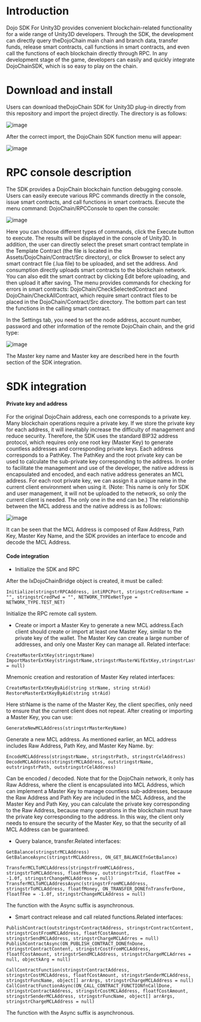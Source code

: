 # Introduction  

Dojo SDK For Unity3D provides convenient blockchain-related functionality for a wide range of Unity3D developers. Through the SDK, the development can directly query theDojoChain main chain and branch data, transfer funds, release smart contracts, call functions in smart contracts, and even call the functions of each blockchain directly through RPC. In any development stage of the game, developers can easily and quickly integrate DojoChainSDK, which is so easy to play on the chain.

# Download and install  

Users can download theDojoChain SDK for Unity3D plug-in directly from this repository and import the project directly. The directory is as follows:  

![image](https://github.com/DojoChain/DojoChain-SDK/blob/master/DojoChainSDkForUnity/image/folders.png?raw=true)  

After the correct import, the DojoChain SDK function menu will appear:  

![image](https://github.com/DojoChain/DojoChain-SDK/blob/master/DojoChainSDkForUnity/image/menu.png?raw=true)  

# RPC console description  

The SDK provides a DojoChain blockchain function debugging console. Users can easily execute various RPC commands directly in the console, issue smart contracts, and call functions in smart contracts. Execute the menu command: DojoChain/RPCConsole to open the console:  

![image](https://github.com/DojoChain/DojoChain-SDK/blob/master/DojoChainSDkForUnity/image/console.png?raw=true)  

Here you can choose different types of commands, click the Execute button to execute. The results will be displayed in the console of Unity3D.
In addition, the user can directly select the preset smart contract template in the Template Contract (the file is located in the Assets/DojoChain/Contract/Src directory), or click Browser to select any smart contract file (.lua file) to be uploaded, and set the address. And consumption directly uploads smart contracts to the blockchain network. You can also edit the smart contract by clicking Edit before uploading, and then upload it after saving. The menu provides commands for checking for errors in smart contracts: DojoChain/CheckSelectedContract and DojoChain/CheckAllContract, which require smart contract files to be placed in the DojoChain/Contract/Src directory.
The bottom part can test the functions in the calling smart contract.

In the Settings tab, you need to set the node address, account number, password and other information of the remote DojoChain chain, and the grid type:  

![image](https://github.com/DojoChain/DojoChain-SDK/blob/master/DojoChainSDkForUnity/image/setting.png?raw=true)  

The Master key name and Master key are described here in the fourth section of the SDK integration.

# SDK integration  

#### Private key and address  

For the original DojoChain address, each one corresponds to a private key. Many blockchain operations require a private key. If we store the private key for each address, it will inevitably increase the difficulty of management and reduce security. Therefore, the SDK uses the standard BIP32 address protocol, which requires only one root key (Master Key) to generate countless addresses and corresponding private keys. Each address corresponds to a PathKey. The PathKey and the root private key can be used to calculate the sub-private key corresponding to the address. In order to facilitate the management and use of the developer, the native address is encapsulated and encoded, and each native address generates an MCL address. For each root private key, we can assign it a unique name in the current client environment when using it. (Note: This name is only for SDK and user management, it will not be uploaded to the network, so only the current client is needed. The only one in the end can be.)
The relationship between the MCL address and the native address is as follows:  

![image](https://github.com/DojoChain/DojoChain-SDK/blob/master/DojoChainSDkForUnity/image/MCL.png?raw=true)  

It can be seen that the MCL Address is composed of Raw Address, Path Key, Master Key Name, and the SDK provides an interface to encode and decode the MCL Address.  

#### Code integration  

- Initialize the SDK and RPC  

After the IxDojoChainBridge object is created, it must be called:

```
Initialize(stringstrRPCAddress, intiRPCPort, stringstrCredUserName = "", stringstrCredPwd = "", NETWORK_TYPEeNetType = NETWORK_TYPE.TEST_NET)
```

Initialize the RPC remote call system.

- Create or import a Master Key to generate a new MCL address.Each client should create or import at least one Master Key, similar to the private key of the wallet. The Master Key can create a large number of addresses, and only one Master Key can manage all. Related interface:  

```
CreateMasterExtKey(stringstrName)  
ImportMasterExtKey(stringstrName,stringstrMasterWifExtKey,stringstrLastKeyPath = null)  
```

Mnemonic creation and restoration of Master Key related interfaces:  

```
CreateMasterExtKeyByAid(string strName, string strAid)
RestoreMasterExtKeyByAid(string strAid)
```

Here strName is the name of the Master Key, the client specifies, only need to ensure that the current client does not repeat. After creating or importing a Master Key, you can use:  

```
GenerateNewMCLAddress(stringstrMasterKeyName)
```

Generate a new MCL address. As mentioned earlier, an MCL address includes Raw Address, Path Key, and Master Key Name. by: 

```
EncodeMCLAddress(stringstrName, stringstrPath, stringstrCelAddress)
DecodeMCLAddress(stringstrMCLAddress, outstringstrName, outstringstrPath, outstringstrCelAddress)
```

Can be encoded / decoded. Note that for the DojoChain network, it only has Raw Address, where the client is encapsulated into MCL Address, which can implement a Master Key to manage countless sub-addresses, because the Raw Address and Path Key are included in the MCL Address, and the Master Key and Path Key, you can calculate the private key corresponding to the Raw Address, because many operations in the blockchain must have the private key corresponding to the address. In this way, the client only needs to ensure the security of the Master Key, so that the security of all MCL Address can be guaranteed.

- Query balance, transfer.Related interfaces:  

```
GetBalance(stringstrMCLAddress)
GetBalanceAsync(stringstrMCLAddress, ON_GET_BALANCEfnGetBalance)

TransferMCLToMCLAddress(stringstrFromMCLAddress, stringstrToMCLAddress, floatfMoney, outstringstrTxid, floatfFee = -1.0f, stringstrChangeMCLAddress = null)
TransferMCLToMCLAddressAsync(stringstrFromMCLAddress, stringstrToMCLAddress, floatfMoney, ON_TRANSFER_DONEfnTransferDone, floatfFee = -1.0f, stringstrChangeMCLAddress = null)
```

The function with the Async suffix is asynchronous.

- Smart contract release and call related functions.Related interfaces:  

```
PublishContract(outstringstrContractAddress, stringstrContractContent, stringstrCostFromMCLAddress, floatfCostAmount, stringstrSendMCLAddress, stringstrChargeMCLAdrres = null)
PublishContractAsync(ON_PUBLISH_CONTRACT_DONEfnDone, stringstrContractContent, stringstrCostFromMCLAddress, floatfCostAmount, stringstrSendMCLAddress, stringstrChargeMCLAdrres = null, objectkArg = null)

CallContractFunction(stringstrContractAddress, stringstrCostMCLAddress, floatfCostAmount, stringstrSenderMCLAddress, stringstrFuncName, object[] arrArgs, stringstrChargeMCLAddress = null)
CallContractFunctionAsync(ON_CALL_CONTRACT_FUNCTIONfnCallDone, stringstrContractAddress, stringstrCostMCLAddress, floatfCostAmount, stringstrSenderMCLAddress, stringstrFuncName, object[] arrArgs, stringstrChargeMCLAddress = null)
```

The function with the Async suffix is asynchronous.


